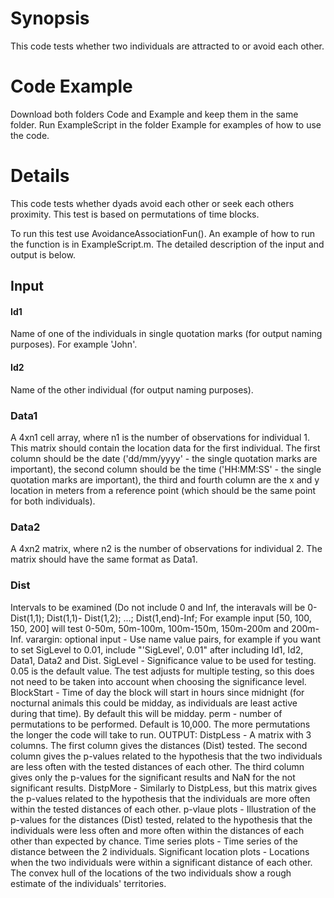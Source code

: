 # Synopsis
This code tests whether two individuals are attracted to or avoid each other.

# Code Example
Download both folders Code and Example and keep them in the same folder. Run ExampleScript in the folder Example for examples of how to use the code.

# Details
This code tests whether dyads avoid each other or seek each others proximity. This test is based on permutations of time blocks.

To run this test use AvoidanceAssociationFun(). An example of how to run the function is in ExampleScript.m. The detailed description of the input and output is below.

## Input

#### Id1
Name of one of the individuals in single quotation marks (for output naming purposes). For example 'John'.

#### Id2
Name of the other individual (for output naming purposes).

### Data1
A 4xn1 cell array, where n1 is the number of observations for individual 1. This matrix should contain the location data for the first individual. The first column should be the date ('dd/mm/yyyy' - the single quotation marks are important), the second column should be the time ('HH:MM:SS' - the single quotation marks are important), the third and fourth column are the x and y location in meters from a reference point (which should be the same point for both individuals).

### Data2
A 4xn2 matrix, where n2 is the number of observations for individual 2. The matrix should have the same format as Data1. 

### Dist
Intervals to be examined (Do not include 0 and Inf, 			the interavals will be 0-Dist(1,1); Dist(1,1)-				Dist(1,2); ...; Dist(1,end)-Inf; For example input 			[50, 100, 150, 200] will test 0-50m, 50m-100m, 				100m-150m, 150m-200m and 200m-Inf.
	varargin: optional input - Use name value pairs, for example 		if you want to set SigLevel to 0.01, include 				"'SigLevel', 0.01" after including Id1, Id2, Data1, 			Data2 and Dist.
		SigLevel	- Significance value to be used for 					testing. 0.05 is the default value. The test 				adjusts for multiple testing, so this does not 				need to be taken into account when choosing the 				significance level.
		BlockStart	- Time of day the block will start in hours 			since midnight (for nocturnal animals this could 				be midday, as individuals are least active during 			that time). By default this will be midday.
		perm		- number of permutations to be performed. 				Default is 10,000. The more permutations the 				longer the code 	will take to run.
OUTPUT:
	DistpLess   - A matrix with 3 columns. The first column 			gives the distances (Dist) tested. The second column 			gives the p-values related to the hypothesis that the 			two individuals are less often with the tested 				distances of each other. The third column gives only 			the p-values for the significant results and NaN for 			the not significant results.
	DistpMore   - Similarly to DistpLess, but this matrix gives 		the p-values related to the hypothesis that the 				individuals are more often within the tested distances 		of each other.
          p-vlaue plots              - Illustration of the p-values
                                       for the distances (Dist)
                                       tested, related to the
                                       hypothesis that the
                                       individuals were less often
                                       and more often within the
                                       distances of each other than
                                       expected by chance.
          Time series plots          - Time series of the distance
                                       between the 2 individuals.
          Significant location plots - Locations when the two
                                       individuals were within a
                                       significant distance of each
                                       other. The convex hull of the
                                       locations of the two
                                       individuals show a rough
                                       estimate of the individuals'
                                       territories.